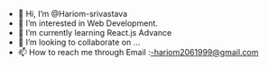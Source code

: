 - 👋 Hi, I’m @Hariom-srivastava
- 👀 I’m interested in Web Development.
- 🌱 I’m currently learning React.js Advance
- 💞️ I’m looking to collaborate on ...
- 📫 How to reach me through Email :-hariom2061999@gmail.com

<!---
Hariom-srivastava/Hariom-srivastava is a ✨ special ✨ repository because its `README.md` (this file) appears on your GitHub profile.
You can click the Preview link to take a look at your changes.
--->
